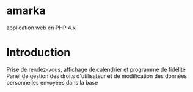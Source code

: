 amarka
======
application web en PHP 4.x

Introduction
====
Prise de rendez-vous, affichage de calendrier et programme de fidélité
Panel de gestion des droits d'utilisateur et de modification des données personnelles envoyées dans la base
